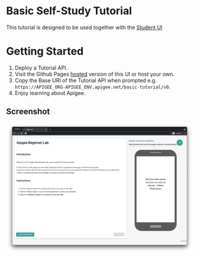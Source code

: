 # Basic Self-Study Tutorial

This tutorial is designed to be used together with the [Student UI](../self-study-student-ui)

# Getting Started

1. Deploy a Tutorial API.
1. Visit the Github Pages [hosted](https://apigee.github.io/devrel/labs/.self-study-student-ui) version of this UI or host your own.
1. Copy the Base URI of the Tutorial API when prompted e.g. `https://APIGEE_ORG-APIGEE_ENV.apigee.net/basic-tutorial/v0`.
1. Enjoy learning about Apigee.

## Screenshot

![UI screenshot](./img/screenshot.png)